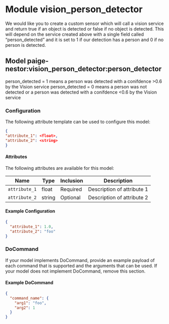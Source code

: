 # Module vision_person_detector 

We would like you to create a custom sensor which will call a vision service and return true if an object is detected or false if no object is detected.
This will depend on the service created above with a single field called “person_detected” and it is set to 1 if our detection has a person and 0 if no person is detected.

## Model paige-nestor:vision_person_detector:person_detector

person_detected = 1 means a person was detected with a conifdence >0.6 by the Vision service
person_detected = 0 means a person was not detected or a person was detected with a conifdence <0.6 by the Vision service

### Configuration
The following attribute template can be used to configure this model:

```json
{
"attribute_1": <float>,
"attribute_2": <string>
}
```

#### Attributes

The following attributes are available for this model:

| Name          | Type   | Inclusion | Description                |
|---------------|--------|-----------|----------------------------|
| `attribute_1` | float  | Required  | Description of attribute 1 |
| `attribute_2` | string | Optional  | Description of attribute 2 |

#### Example Configuration

```json
{
  "attribute_1": 1.0,
  "attribute_2": "foo"
}
```

### DoCommand

If your model implements DoCommand, provide an example payload of each command that is supported and the arguments that can be used. If your model does not implement DoCommand, remove this section.

#### Example DoCommand

```json
{
  "command_name": {
    "arg1": "foo",
    "arg2": 1
  }
}
```

